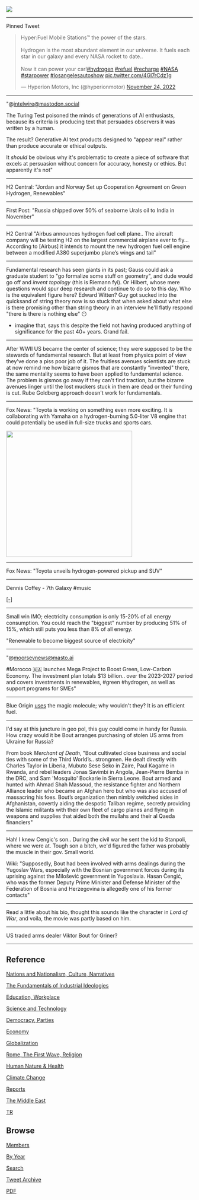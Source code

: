 <img src="https://drive.google.com/uc?export=view&id=1B2wf9R7AMH1d7Vw6e2mucLbIQ5NSjir7"/>

---

Pinned Tweet

<blockquote class="twitter-tweet"><p lang="en" dir="ltr">Hyper:Fuel Mobile Stations™ the power of the stars.<br><br>Hydrogen is the most abundant element in our universe. It fuels each star in our galaxy and every NASA rocket to date.. <br><br>Now it can power your car!<a href="https://twitter.com/hashtag/hydrogen?src=hash&amp;ref_src=twsrc%5Etfw">#hydrogen</a> <a href="https://twitter.com/hashtag/refuel?src=hash&amp;ref_src=twsrc%5Etfw">#refuel</a> <a href="https://twitter.com/hashtag/recharge?src=hash&amp;ref_src=twsrc%5Etfw">#recharge</a> <a href="https://twitter.com/hashtag/NASA?src=hash&amp;ref_src=twsrc%5Etfw">#NASA</a> <a href="https://twitter.com/hashtag/starpower?src=hash&amp;ref_src=twsrc%5Etfw">#starpower</a> <a href="https://twitter.com/hashtag/losangelesautoshow?src=hash&amp;ref_src=twsrc%5Etfw">#losangelesautoshow</a> <a href="https://t.co/4Gl7rCdz1g">pic.twitter.com/4Gl7rCdz1g</a></p>&mdash; Hyperion Motors, Inc (@hyperionmotor) <a href="https://twitter.com/hyperionmotor/status/1595587623783141376?ref_src=twsrc%5Etfw">November 24, 2022</a></blockquote> <script async src="https://platform.twitter.com/widgets.js" charset="utf-8"></script>

---

"@intelwire@mastodon.social

The Turing Test poisoned the minds of generations of AI enthusiasts,
because its criteria is producing text that persuades observers it was
written by a human.

The result? Generative AI text products designed to "appear real"
rather than produce accurate or ethical outputs.

It *should* be obvious why it's problematic to create a piece of
software that excels at persuasion without concern for accuracy,
honesty or ethics. But apparently it's not"

---

H2 Central: "Jordan and Norway Set up Cooperation Agreement on Green
Hydrogen, Renewables"

---

First Post: "Russia shipped over 50% of seaborne Urals oil to India in
November"

---

H2 Central "Airbus announces hydrogen fuel cell plane.. The aircraft
company will be testing H2 on the largest commercial airplane ever to
fly...  According to [Airbus] it intends to mount the new hydrogen
fuel cell engine between a modified A380 superjumbo plane’s wings and
tail"

---

Fundamental research has seen giants in its past; Gauss could ask a
graduate student to "go formalize some stuff on geometry", and dude
would go off and *invent topology* (this is Riemann fyi). Or Hilbert,
whose mere questions would spur deep research and continue to do so to
this day. Who is the equivalent figure here? Edward Witten?  Guy got
sucked into the quicksand of string theory now is so stuck that when
asked about what else is there promising other than string theory in
an interview he'll flatly respond "there is there is nothing else" 😶
- imagine that, says this despite the field not having produced
anything of significance for the past 40+ years. Grand fail.

---

After WWII US became the center of science; they were supposed to be
the stewards of fundamental research. But at least from physics point
of view they've done a piss poor job of it. The fruitless avenues
scientists are stuck at now remind me how bizarre gismos that are
constantly "invented" there, the same mentality seems to have been
applied to fundamental science. The problem is gismos go away if they
can't find traction, but the bizarre avenues linger until the lost
muckers stuck in them are dead or their funding is cut. Rube Goldberg
approach doesn't work for fundamentals.

---

Fox News: "Toyota is working on something even more exciting. It is
collaborating with Yamaha on a hydrogen-burning 5.0-liter V8 engine
that could potentially be used in full-size trucks and sports cars.

<img width="340" src="https://a57.foxnews.com/static.foxnews.com/foxnews.com/content/uploads/2022/02/1862/1046/yamaha.jpg?ve=1&tl=1a"/>

---

Fox News: "Toyota unveils hydrogen-powered pickup and SUV"

---

Dennis Coffey - 7th Galaxy \#music

[[-]](https://youtu.be/r2Js8J0PCmg)

---

Small win IMO; electricity consumption is only 15-20% of all energy
consumption. You could reach the "biggest" number by producing 51% of
15%, which still puts you less than 8% of all energy.

"Renewable to become biggest source of electricity" 

---

"@moorsevnews@masto.ai

\#Morocco 🇲🇦 launches Mega Project to Boost Green, Low-Carbon
Economy. The investment plan totals $13 billion..  over the 2023-2027
period and covers investments in renewables, #green \#hydrogen, as
well as support programs for SMEs"

---

Blue Origin [uses]((2022/02/h2-end-use.html#space)) the magic molecule;
why wouldn't they? It is an efficient fuel.

---

I'd say at this juncture in geo pol, this guy could come in handy for
Russia. How crazy would it be Bout arranges purchasing of stolen
US arms from Ukraine for Russia?

From book *Merchant of Death*, "Bout cultivated close business and
social ties with some of the Third World’s.. strongmen. He dealt
directly with Charles Taylor in Liberia, Mubuto Sese Seko in Zaire,
Paul Kagame in Rwanda, and rebel leaders Jonas Savimbi in Angola,
Jean-Pierre Bemba in the DRC, and Sam 'Mosquito' Bockarie in Sierra
Leone. Bout armed and hunted with Ahmad Shah Massoud, the resistance
fighter and Northern Alliance leader who became an Afghan hero but who
was also accused of massacring his foes. Bout’s organization then
nimbly switched sides in Afghanistan, covertly aiding the despotic
Taliban regime, secretly providing the Islamic militants with their
own fleet of cargo planes and flying in weapons and supplies that
aided both the mullahs and their al Qaeda financiers"

---

Hah! I knew Cengic's son.. During the civil war he sent the kid to
Stanpoli, where we were at. Tough son a bitch, we'd figured the father
was probably the muscle in their gov. Small world.

Wiki: "Supposedly, Bout had been involved with arms dealings during
the Yugoslav Wars, especially with the Bosnian government forces
during its uprising against the Milošević government in
Yugoslavia. Hasan Čengić, who was the former Deputy Prime Minister and
Defense Minister of the Federation of Bosnia and Herzegovina is
allegedly one of his former contacts"

---

Read a little about his bio, thought this sounds like the character in
*Lord of War*, and voila, the movie was partly based on him.

---

US traded arms dealer Viktor Bout for Griner? 

---

## Reference

[Nations and Nationalism, Culture, Narratives](2013/02/nations-and-nationalism.html)

[The Fundamentals of Industrial Ideologies](2011/04/fundamentals-of-industrial-ideologies.html)

[Education, Workplace](2017/09/education-workplace.html)

[Science and Technology](2018/09/science-technology.html)

[Democracy, Parties](2016/11/democracy.html)

[Economy](2018/05/economy.html)

[Globalization](2018/09/globalization.html)

[Rome, The First Wave, Religion](2017/12/rome.html)

[Human Nature & Health](2020/07/human-nature.html)

[Climate Change](2018/12/climate.html)

[Reports](2019/05/reports.html)

[The Middle East](2019/07/middleeast.html)

[TR](../tr)

## Browse

[Members](2022/08/members.html)

[By Year](years.html)

[Search](search.html)

[Tweet Archive](tweets/index.html)

[PDF](https://drive.google.com/uc?export=view&id=1FSi-1MnqXVq_PVTEXzzflwN8-7h92N_R)

